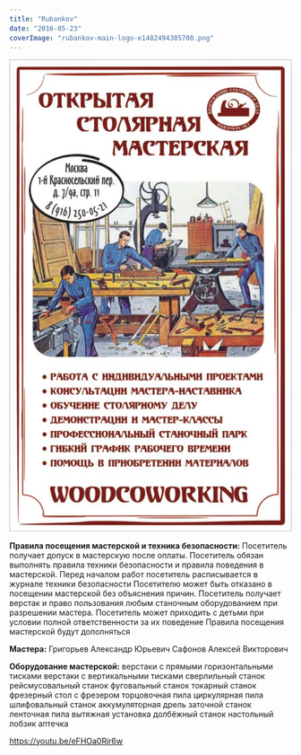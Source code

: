 ```yaml
---
title: "Rubankov"
date: "2016-05-23"
coverImage: "rubankov-main-logo-e1482494305700.png"
---
```


![coworking](images/coworking.jpg)

**Правила посещения мастерской и техника безопасности:** Посетитель получает допуск в мастерскую после оплаты. Посетитель обязан выполнять правила техники безопасности и правила поведения в мастерской. Перед началом работ посетитель расписывается в журнале техники безопасности Посетителю может быть отказано в посещении мастерской без объяснения причин. Посетитель получает верстак и право пользования любым станочным оборудованием при разрешении мастера. Посетитель может приходить с детьми при условии полной ответственности за их поведение Правила посещения мастерской будут дополняться

**Мастера:** Григорьев Александр Юрьевич Сафонов Алексей Викторович

**Оборудование мастерской:** верстаки с прямыми горизонтальными тисками верстаки с вертикальными тисками сверлильный станок рейсмусовальный станок фуговальный станок токарный станок фрезерный стол с фрезером торцовочная пила циркулярная пила шлифовальный станок аккумуляторная дрель заточной станок ленточная пила вытяжная установка долбёжный станок настольный лобзик аптечка

https://youtu.be/eFHOa0Rjr6w

